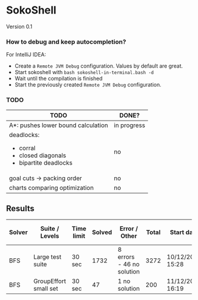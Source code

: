 # SokoShell

Version 0.1

### How to debug and keep autocompletion?

For IntelliJ IDEA:
* Create a `Remote JVM Debug` configuration. Values by default are great.
* Start sokoshell with `bash sokoshell-in-terminal.bash -d`
* Wait until the compilation is finished
* Start the previously created `Remote JVM Debug` configuration.


### TODO

| TODO                                                                                    | DONE?       |
|-----------------------------------------------------------------------------------------|-------------|
| A*: pushes lower bound calculation                                                      | in progress |
| deadlocks:<ul><li>corral</li><li>closed diagonals</li><li>bipartite deadlocks</li></ul> | no          |
| goal cuts -> packing order                                                              | no          |
| charts comparing optimization                                                           | no          |

## Results

| Solver | Suite / Levels        | Time limit | Solved | Error / Other             | Total | Start date       | End date         | Total run time |
|--------|-----------------------|------------|--------|---------------------------|-------|------------------|------------------|----------------|
| BFS    | Large test suite      | 30 sec     | 1732   | 8 errors - 46 no solution | 3272  | 10/12/2022 15:28 | 11/12/2022 04:43 | 13h 45min      |
| BFS    | GroupEffort small set | 30 sec     | 47     | 1 no solution             | 200   | 11/12/2022 16:19 | 11/12/2022 17:43 | 1h 24min       |
